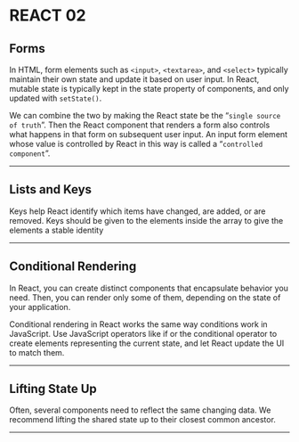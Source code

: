 # REACT 02 

## Forms
In HTML, form elements such as `<input>`, `<textarea>`, and `<select>` typically maintain their own state and update it based on user input. In React, mutable state is typically kept in the state property of components, and only updated with `setState()`.

We can combine the two by making the React state be the “`single source of truth`”. Then the React component that renders a form also controls what happens in that form on subsequent user input. An input form element whose value is controlled by React in this way is called a “`controlled component`”.

---
## Lists and Keys

Keys help React identify which items have changed, are added, or are removed. Keys should be given to the elements inside the array to give the elements a stable identity

----

## Conditional Rendering

In React, you can create distinct components that encapsulate behavior you need. Then, you can render only some of them, depending on the state of your application.

Conditional rendering in React works the same way conditions work in JavaScript. Use JavaScript operators like if or the conditional operator to create elements representing the current state, and let React update the UI to match them.

----

## Lifting State Up
Often, several components need to reflect the same changing data. We recommend lifting the shared state up to their closest common ancestor. 

----








































